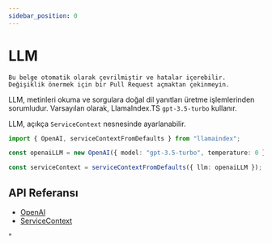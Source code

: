```yaml
---
sidebar_position: 0
---
```


# LLM

`Bu belge otomatik olarak çevrilmiştir ve hatalar içerebilir. Değişiklik önermek için bir Pull Request açmaktan çekinmeyin.`

LLM, metinleri okuma ve sorgulara doğal dil yanıtları üretme işlemlerinden sorumludur. Varsayılan olarak, LlamaIndex.TS `gpt-3.5-turbo` kullanır.

LLM, açıkça `ServiceContext` nesnesinde ayarlanabilir.

```typescript
import { OpenAI, serviceContextFromDefaults } from "llamaindex";

const openaiLLM = new OpenAI({ model: "gpt-3.5-turbo", temperature: 0 });

const serviceContext = serviceContextFromDefaults({ llm: openaiLLM });
```

## API Referansı

- [OpenAI](../../api/classes/OpenAI.md)
- [ServiceContext](../../api/interfaces/ServiceContext.md)

"
